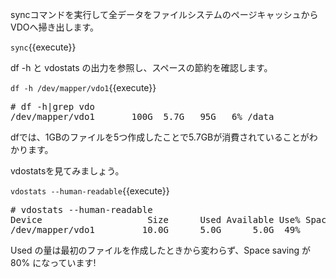 syncコマンドを実行して全データをファイルシステムのページキャッシュからVDOへ掃き出します。

`sync`{{execute}}

df -h と vdostats の出力を参照し、スペースの節約を確認します。

`df -h /dev/mapper/vdo1`{{execute}}

<pre class="file">
# df -h|grep vdo
/dev/mapper/vdo1       100G  5.7G   95G   6% /data
</pre>

dfでは、1GBのファイルを5つ作成したことで5.7GBが消費されていることがわかります。

vdostatsを見てみましょう。

`vdostats --human-readable`{{execute}}

<pre class="file">
# vdostats --human-readable
Device                    Size      Used Available Use% Space saving%
/dev/mapper/vdo1         10.0G      5.0G      5.0G  49%           80%
</pre>

Used の量は最初のファイルを作成したときから変わらず、Space saving が 80% になっています!
